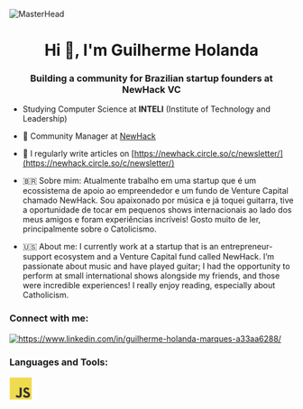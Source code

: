 ![MasterHead](https://insideuniversity.com.br/wp-content/uploads/2023/11/image-1024x602.png)


<h1 align="center">Hi 👋, I'm Guilherme Holanda</h1>
<h3 align="center">Building a community for Brazilian startup founders at NewHack VC</h3>

- Studying Computer Science at <strong>INTELI</strong> (Institute of Technology and Leadership)

- 🔭 Community Manager at [NewHack](https://newhack.vc/)

- 📝 I regularly write articles on [https://newhack.circle.so/c/newsletter/](https://newhack.circle.so/c/newsletter/)

- 🇧🇷 Sobre mim: Atualmente trabalho em uma startup que é um ecossistema de apoio ao empreendedor e um fundo de Venture Capital chamado NewHack. Sou apaixonado por música e já toquei guitarra, tive a oportunidade de tocar em pequenos shows internacionais ao lado dos meus amigos e foram experiências incríveis! Gosto muito de ler, principalmente sobre o Catolicismo.

- 🇺🇸 About me: I currently work at a startup that is an entrepreneur-support ecosystem and a Venture Capital fund called NewHack. I’m passionate about music and have played guitar; I had the opportunity to perform at small international shows alongside my friends, and those were incredible experiences! I really enjoy reading, especially about Catholicism.

<h3 align="left">Connect with me:</h3>
<p align="left">
<a href="https://linkedin.com/in/https://www.linkedin.com/in/guilherme-holanda-marques-a33aa6288/" target="blank"><img align="center" src="https://raw.githubusercontent.com/rahuldkjain/github-profile-readme-generator/master/src/images/icons/Social/linked-in-alt.svg" alt="https://www.linkedin.com/in/guilherme-holanda-marques-a33aa6288/" height="30" width="40" /></a>

<h3 align="left">Languages and Tools:</h3>
<p align="left"> <a href="https://developer.mozilla.org/en-US/docs/Web/JavaScript" target="_blank" rel="noreferrer"> <img src="https://raw.githubusercontent.com/devicons/devicon/master/icons/javascript/javascript-original.svg" alt="javascript" width="40" height="40"/> </a> </p>

 
